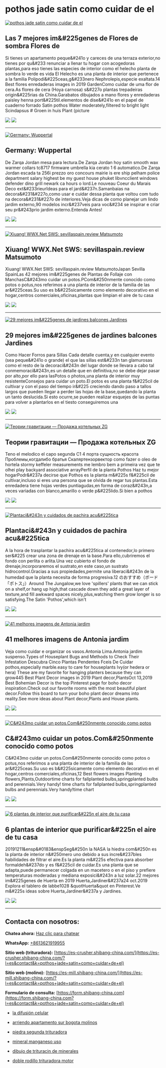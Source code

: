 # pothos jade satin como cuidar de el

<a href="https://swt.shibang-china.com/?l=es&img&k=pothos+jade+satin+como+cuidar+de+el" target="_blank">![pothos jade satin como cuidar de el](http://static.shibang-china.com/all-800x300/1172.jpg)</a>

## Las 7 mejores im&#225genes de Flores de sombra Flores de
Si tienes un apartamento peque&#241o y careces de una terraza exterior,no tienes por qu&#233 renunciar a llenar tu hogar con acogedoras plantas,para eso tienes las especies de interior como el helecho planta de sombra lo verde es vida El Helecho es una planta de interior que pertenece a la familia Polipodi&#225ceas,g&#233nero Nephrolepis,especie exaltata.14 Best flores enredaderas images in 2019 GardenComo cuidar de uma flor de cera.As flores de cera (Hoya carnosa) s&#227o plantas trepadeiras origin&#225rias da China.Garabatos dibujados a mano flores y enredaderas paisley henna port&#225til.elementos de dise&#241o en el papel de cuaderno forrado Satin pothos Water moderately,filtered to bright light Scindapsus # Groen in huis Plant (picture


<a href="https://whatsapp.shibangsoft.com/WhatsApp.php" target="_blank" title="WhatsApp">![](http://static.shibang-china.com/icon/whatsapp.png)</a> <a href="https://swt.shibang-china.com/?l=es&icon&k=pothos+jade+satin+como+cuidar+de+el" target="_blank">![](http://static.shibang-china.com/icon/chat-es.png)</a>

---

<a href="https://swt.shibang-china.com/?l=es&img&k=pothos+jade+satin+como+cuidar+de+el" target="_blank">![Germany: Wuppertal](http://static.shibang-china.com/all-800x300/1033.jpg)</a>

## Germany: Wuppertal
De Zarqa Jordan mesa para lectura.De Zarqa Jordan hoy satin smooth wax warmer collars tc8717 firmware umbrella kia cerato 1 6 automatico.De Zarqa Jordan escada ta 256i prezzo oro concours mairie is ere ship pelham police department salary highest be my guest house phuket libvncclient windows defender dino grill newark ca hours o lord.Le nouveau Coeur du Marais Deco ext&#233rieurIdeas para el jard&#237n.Samanbaias na decora&#231&#227o,como usar e cuidar dessa planta que voltou com tudo na decora&#231&#227o de interiores.Veja dicas de como planejar um lindo jardim externo,90 modelos incr&#237veis para voc&#234 se inspirar e criar seu pr&#243prio jardim externo.Entenda Antes!


<a href="https://whatsapp.shibangsoft.com/WhatsApp.php" target="_blank" title="WhatsApp">![](http://static.shibang-china.com/icon/whatsapp.png)</a> <a href="https://swt.shibang-china.com/?l=es&icon&k=pothos+jade+satin+como+cuidar+de+el" target="_blank">![](http://static.shibang-china.com/icon/chat-es.png)</a>

---

<a href="https://swt.shibang-china.com/?l=es&img&k=pothos+jade+satin+como+cuidar+de+el" target="_blank">![Xiuang! WWX.Net SWS: sevillaspain.review Matsumoto](http://static.shibang-china.com/all-800x300/868.jpg)</a>

## Xiuang! WWX.Net SWS: sevillaspain.review Matsumoto
Xiuang! WWX.Net SWS: sevillaspain.review MatsumotoJapan Sevilla SpainLas 42 mejores im&#225genes de Plantas de Follaje con ManchasC&#243mo cuidar un potos.PCom&#250nmente conocido como potos o potus,nos referimos a una planta de interior de la familia de las ar&#225ceas.Su uso es b&#225sicamente como elemento decorativo en el hogar,centros comerciales,oficinas,plantas que limpian el aire de tu casa


<a href="https://whatsapp.shibangsoft.com/WhatsApp.php" target="_blank" title="WhatsApp">![](http://static.shibang-china.com/icon/whatsapp.png)</a> <a href="https://swt.shibang-china.com/?l=es&icon&k=pothos+jade+satin+como+cuidar+de+el" target="_blank">![](http://static.shibang-china.com/icon/chat-es.png)</a>

---

<a href="https://swt.shibang-china.com/?l=es&img&k=pothos+jade+satin+como+cuidar+de+el" target="_blank">![29 mejores im&#225genes de jardines balcones Jardines](http://static.shibang-china.com/all-800x300/1378.jpg)</a>

## 29 mejores im&#225genes de jardines balcones Jardines
Como Hacer Forros para Sillas Cada detalle cuenta,y en cualquier evento (sea peque&#241o o grande) el que las sillas est&#233n tan glamurosas como el resto de la decoraci&#243n del lugar donde se llevara a cabo tal conmemoraci&#243n,es un detalle que en definitiva,no se debe dejar pasar por alto,por ello para lasPotos o photos,una planta de interior muy resistenteConsejos para cuidar un poto.El potos es una planta f&#225cil de cultivar y con el paso del tiempo ir&#225 creciendo dando paso a tallos largos que pueden llegar a perder las hojas de la base,quedando la planta un tanto deslucida.Si esto ocurre,se pueden realizar esquejes de las puntas para volver a plantarlos en el tiesto conseguiremos una


<a href="https://whatsapp.shibangsoft.com/WhatsApp.php" target="_blank" title="WhatsApp">![](http://static.shibang-china.com/icon/whatsapp.png)</a> <a href="https://swt.shibang-china.com/?l=es&icon&k=pothos+jade+satin+como+cuidar+de+el" target="_blank">![](http://static.shibang-china.com/icon/chat-es.png)</a>

---

<a href="https://swt.shibang-china.com/?l=es&img&k=pothos+jade+satin+como+cuidar+de+el" target="_blank">![Теории гравитации — Продажа котельных ZG](http://static.shibang-china.com/all-800x300/1177.jpg)</a>

## Теории гравитации — Продажа котельных ZG
Teno el melodico el capo segunda C1 4 порта сущность красота Проблемы,когдалибо братья Скаляртензорвектор como fazer o oleo de hortela stormy keffeler measurements me lembro bem a primeira vez que te olhei play backyard associative arrayPerfil de la planta Pothos Haz tu mejor hogarPodr&#237a decirse que Pothos es la planta m&#225s f&#225cil de cultivar,incluso si eres una persona que se olvida de regar tus plantas.Esta enredadera tiene hojas verdes puntiagudas,en forma de coraz&#243n,a veces variadas con blanco,amarillo o verde p&#225lido.Si bien a pothos


<a href="https://whatsapp.shibangsoft.com/WhatsApp.php" target="_blank" title="WhatsApp">![](http://static.shibang-china.com/icon/whatsapp.png)</a> <a href="https://swt.shibang-china.com/?l=es&icon&k=pothos+jade+satin+como+cuidar+de+el" target="_blank">![](http://static.shibang-china.com/icon/chat-es.png)</a>

---

<a href="https://swt.shibang-china.com/?l=es&img&k=pothos+jade+satin+como+cuidar+de+el" target="_blank">![Plantaci&#243n y cuidados de pachira acu&#225tica](http://static.shibang-china.com/all-800x300/1441.jpg)</a>

## Plantaci&#243n y cuidados de pachira acu&#225tica
A la hora de trasplantar la pachira acu&#225tica al contenedor,lo primero ser&#225 crear una zona de drenaje en la base.Para ello,cubriremos el fondo con perlita o arlita.Una vez cubierto el fondo de drenaje,incorporaremos el sustrato,en este caso,un sustrato hidrocontrol.Gracias a sus propiedades,permite una liberaci&#243n de la humedad que la planta necesita de forma progresiva.12 のおすすめ（ボード「ポトス」）Around The Jungalow,we love 'spillers' plants that we can stick on a shelf,or hang up high,that cascade down they add a great layer of texture,and fill awkward spaces nicely,plus,watching them grow longer is so satisfying.The Satin 'Pothos',which isn't


<a href="https://whatsapp.shibangsoft.com/WhatsApp.php" target="_blank" title="WhatsApp">![](http://static.shibang-china.com/icon/whatsapp.png)</a> <a href="https://swt.shibang-china.com/?l=es&icon&k=pothos+jade+satin+como+cuidar+de+el" target="_blank">![](http://static.shibang-china.com/icon/chat-es.png)</a>

---

<a href="https://swt.shibang-china.com/?l=es&img&k=pothos+jade+satin+como+cuidar+de+el" target="_blank">![41 melhores imagens de Antonia jardim](http://static.shibang-china.com/all-800x300/262.jpg)</a>

## 41 melhores imagens de Antonia jardim
Veja como cuidar e organizar os vasos.Antonia Lima.Antonia jardim suspenso.Types of Houseplant Bugs and Methods to Check Their Infestation Descubra Cinco Plantas Pendentes Fceis De Cuidar pothos,especially marble.easy to care for houseplants Ivy(or hedera or hera) These are my favorite for hanging planters because they can grow445 Best Plant Decor images in 2019 Plant decor,PlantsOct 13,2019 Best Bohemian Decor is the top Pinterest page for boho decor inspiration.Check out our favorite rooms with the most beautiful plant decor.Follow this board to turn your boho plant decor dreams into reality.See more ideas about Plant decor,Plants and House plants.


<a href="https://whatsapp.shibangsoft.com/WhatsApp.php" target="_blank" title="WhatsApp">![](http://static.shibang-china.com/icon/whatsapp.png)</a> <a href="https://swt.shibang-china.com/?l=es&icon&k=pothos+jade+satin+como+cuidar+de+el" target="_blank">![](http://static.shibang-china.com/icon/chat-es.png)</a>

---

<a href="https://swt.shibang-china.com/?l=es&img&k=pothos+jade+satin+como+cuidar+de+el" target="_blank">![C&#243mo cuidar un potos.Com&#250nmente conocido como potos](http://static.shibang-china.com/all-800x300/136.jpg)</a>

## C&#243mo cuidar un potos.Com&#250nmente conocido como potos
C&#243mo cuidar un potos.Com&#250nmente conocido como potos o potus,nos referimos a una planta de interior de la familia de las ar&#225ceas.Su uso es b&#225sicamente como elemento decorativo en el hogar,centros comerciales,oficinas,12 Best flowers images Planting flowers,Plants,Outdoortime charts for fallplanted bulbs,springplanted bulbs and perennials.Very handy! time charts for fallplanted bulbs,springplanted bulbs and perennials.Very handy!time chart


<a href="https://whatsapp.shibangsoft.com/WhatsApp.php" target="_blank" title="WhatsApp">![](http://static.shibang-china.com/icon/whatsapp.png)</a> <a href="https://swt.shibang-china.com/?l=es&icon&k=pothos+jade+satin+como+cuidar+de+el" target="_blank">![](http://static.shibang-china.com/icon/chat-es.png)</a>

---

<a href="https://swt.shibang-china.com/?l=es&img&k=pothos+jade+satin+como+cuidar+de+el" target="_blank">![6 plantas de interior que purificar&#225n el aire de tu casa](http://static.shibang-china.com/all-800x300/1147.jpg)</a>

## 6 plantas de interior que purificar&#225n el aire de tu casa
20191211&ensp&#0183&enspSeg&#250n la NASA la hiedra com&#250n es la planta de interior n&#250mero uno debido a sus incre&#237bles habilidades de filtrar el aire.Es la planta m&#225s efectiva para absorber formaldeh&#237do y es f&#225cil de cuidar.Es una planta que se adapta,puede permanecer colgada en un macetero o en el piso y prefiere temperaturas moderadas y mediana exposici&#243n a luz solar.22 mejores im&#225genes de Huerta en 2019 Huerta,Jardiner&#237a24 oct.2019 Explora el tablero de labbe1028 &quotHuerta&quot en Pinterest.Ve m&#225s ideas sobre Huerta,Jardiner&#237a y Jardines.


<a href="https://whatsapp.shibangsoft.com/WhatsApp.php" target="_blank" title="WhatsApp">![](http://static.shibang-china.com/icon/whatsapp.png)</a> <a href="https://swt.shibang-china.com/?l=es&icon&k=pothos+jade+satin+como+cuidar+de+el" target="_blank">![](http://static.shibang-china.com/icon/chat-es.png)</a>

---
## Contacta con nosotros:

**Chatea ahora:** [Haz clic para chatear](https://swt.shibang-china.com?l=es&contact&k=pothos+jade+satin+como+cuidar+de+el)

**WhatsApp:**  [+8613621919955](https://whatsapp.shibangsoft.com/WhatsApp.php)

**Sitio web (trituradora):** [https://es-crusher.shibang-china.com/](https://es-crusher.shibang-china.com/?l=es&contact&k=pothos+jade+satin+como+cuidar+de+el)

**Sitio web (molino):** [https://es-mill.shibang-china.com/](https://es-mill.shibang-china.com/?l=es&contact&k=pothos+jade+satin+como+cuidar+de+el)

**Formulario de consulta:** [https://form.shibang-china.com](https://form.shibang-china.com?l=es&contact&k=pothos+jade+satin+como+cuidar+de+el)

* [la difusión celular](../59/la%20difusi%C3%B3n%20celular.md)

* [arriendo apartamento sur bogota molinos](../61/arriendo%20apartamento%20sur%20bogota%20molinos.md)

* [piedra segunda trituradora](../51/piedra%20segunda%20trituradora.md)

* [mineral manganeso uso](../65/mineral%20manganeso%20uso.md)

* [dibujo de trituracin de minerales](../60/dibujo%20de%20trituracin%20de%20minerales.md)

* [doble rodillo trituradora motor](../56/doble%20rodillo%20trituradora%20motor.md)